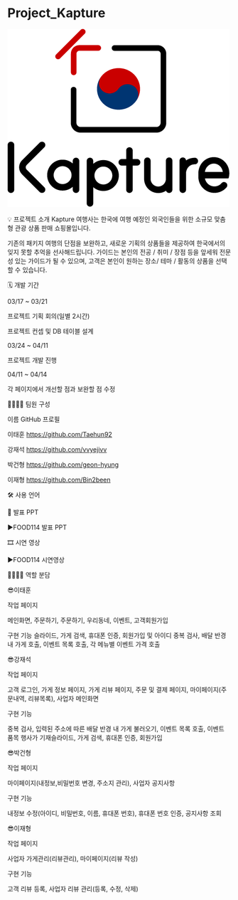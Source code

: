 # Project_Kapture
![Kapture_Logo](https://github.com/Taehun92/Project_Kapture/blob/main/kapture_Logo(1)_500x400.png)


💡 프로젝트 소개
Kapture 여행사는 한국에 여행 예정인 외국인들을 위한 소규모 맞춤형 관광 상품 판매 쇼핑몰입니다.

기존의 패키지 여행의 단점을 보완하고, 새로운 기획의 상품들을 제공하여 한국에서의 잊지 못할 추억을 선사해드립니다.
가이드는 본인의 전공 / 취미 / 장점 등을 앞세워 전문성 있는 가이드가 될 수 있으며, 고객은 본인이 원하는 장소/ 테마 / 활동의 상품을 선택 할 수 있습니다.


🗓 개발 기간


03/17 ~ 03/21

프로젝트 기획 회의(일별 2시간)

프로젝트 컨셉 및 DB 테이블 설계


03/24 ~ 04/11

프로젝트 개발 진행


04/11 ~ 04/14

각 페이지에서 개선할 점과 보완할 점 수정



👨‍👩‍👦‍👦 팀원 구성

이름	GitHub 프로필

이태훈	https://github.com/Taehun92

강재석	https://github.com/vvyejivv

박건형	https://github.com/geon-hyung

이재형	https://github.com/Bin2been



🛠️ 사용 언어


📕 발표 PPT

▶FOOD114 발표 PPT

🎞 시연 영상

▶FOOD114 시연영상


👨‍👩‍👦‍👦 역할 분담

😎이태훈

작업 페이지

메인화면, 주문하기, 주문하기, 우리동네, 이벤트, 고객회원가입

구현 기능
슬라이드, 가게 검색, 휴대폰 인증, 회원가입 및 아이디 중복 검사, 배달 반경 내 가게 호출, 이벤트 목록 호출, 각 메뉴별 이벤트 가격 호출


😎강재석

작업 페이지

고객 로그인, 가게 정보 페이지, 가게 리뷰 페이지, 주문 및 결제 페이지, 마이페이지(주문내역, 리뷰목록), 사업자 메인화면

구현 기능

중복 검사, 입력된 주소에 따른 배달 반경 내 가게 불러오기, 이벤트 목록 호출, 이벤트 품목 행사가 기재슬라이드, 가게 검색, 휴대폰 인증, 회원가입


😎박건형

작업 페이지

마이페이지(내정보,비밀번호 변경, 주소지 관리), 사업자 공지사항

구현 기능

내정보 수정(아이디, 비밀번호, 이름, 휴대폰 번호), 휴대폰 번호 인증, 공지사항 조회


😎이재형

작업 페이지

사업자 가게관리(리뷰관리), 마이페이지(리뷰 작성)

구현 기능

고객 리뷰 등록, 사업자 리뷰 관리(등록, 수정, 삭제)

